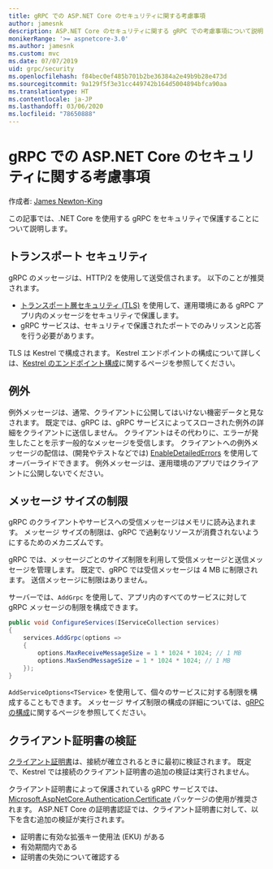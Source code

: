 ```yaml
---
title: gRPC での ASP.NET Core のセキュリティに関する考慮事項
author: jamesnk
description: ASP.NET Core のセキュリティに関する gRPC での考慮事項について説明します。
monikerRange: '>= aspnetcore-3.0'
ms.author: jamesnk
ms.custom: mvc
ms.date: 07/07/2019
uid: grpc/security
ms.openlocfilehash: f84bec0ef485b701b2be36384a2e49b9b28e473d
ms.sourcegitcommit: 9a129f5f3e31cc449742b164d5004894bfca90aa
ms.translationtype: HT
ms.contentlocale: ja-JP
ms.lasthandoff: 03/06/2020
ms.locfileid: "78650888"
---
```

# <a name="security-considerations-in-grpc-for-aspnet-core"></a>gRPC での ASP.NET Core のセキュリティに関する考慮事項

作成者: [James Newton-King](https://twitter.com/jamesnk)

この記事では、.NET Core を使用する gRPC をセキュリティで保護することについて説明します。

## <a name="transport-security"></a>トランスポート セキュリティ

gRPC のメッセージは、HTTP/2 を使用して送受信されます。 以下のことが推奨されます。

* [トランスポート層セキュリティ (TLS)](https://tools.ietf.org/html/rfc5246) を使用して、運用環境にある gRPC アプリ内のメッセージをセキュリティで保護します。
* gRPC サービスは、セキュリティで保護されたポートでのみリッスンと応答を行う必要があります。

TLS は Kestrel で構成されます。 Kestrel エンドポイントの構成について詳しくは、[Kestrel のエンドポイント構成](xref:fundamentals/servers/kestrel#endpoint-configuration)に関するページを参照してください。

## <a name="exceptions"></a>例外

例外メッセージは、通常、クライアントに公開してはいけない機密データと見なされます。 既定では、gRPC は、gRPC サービスによってスローされた例外の詳細をクライアントに送信しません。 クライアントはその代わりに、エラーが発生したことを示す一般的なメッセージを受信します。 クライアントへの例外メッセージの配信は、(開発やテストなどでは) [EnableDetailedErrors](xref:grpc/configuration#configure-services-options) を使用してオーバーライドできます。 例外メッセージは、運用環境のアプリではクライアントに公開しないでください。

## <a name="message-size-limits"></a>メッセージ サイズの制限

gRPC のクライアントやサービスへの受信メッセージはメモリに読み込まれます。 メッセージ サイズの制限は、gRPC で過剰なリソースが消費されないようにするためのメカニズムです。

gRPC では、メッセージごとのサイズ制限を利用して受信メッセージと送信メッセージを管理します。 既定で、gRPC では受信メッセージは 4 MB に制限されます。 送信メッセージに制限はありません。

サーバーでは、`AddGrpc` を使用して、アプリ内のすべてのサービスに対して gRPC メッセージの制限を構成できます。

```csharp
public void ConfigureServices(IServiceCollection services)
{
    services.AddGrpc(options =>
    {
        options.MaxReceiveMessageSize = 1 * 1024 * 1024; // 1 MB
        options.MaxSendMessageSize = 1 * 1024 * 1024; // 1 MB
    });
}
```

`AddServiceOptions<TService>` を使用して、個々のサービスに対する制限を構成することもできます。 メッセージ サイズ制限の構成の詳細については、[gRPC の構成](xref:grpc/configuration)に関するページを参照してください。

## <a name="client-certificate-validation"></a>クライアント証明書の検証

[クライアント証明書](https://tools.ietf.org/html/rfc5246#section-7.4.4)は、接続が確立されるときに最初に検証されます。 既定で、Kestrel では接続のクライアント証明書の追加の検証は実行されません。

クライアント証明書によって保護されている gRPC サービスでは、[Microsoft.AspNetCore.Authentication.Certificate](xref:security/authentication/certauth) パッケージの使用が推奨されます。 ASP.NET Core の証明書認証では、クライアント証明書に対して、以下を含む追加の検証が実行されます。

* 証明書に有効な拡張キー使用法 (EKU) がある
* 有効期間内である
* 証明書の失効について確認する
